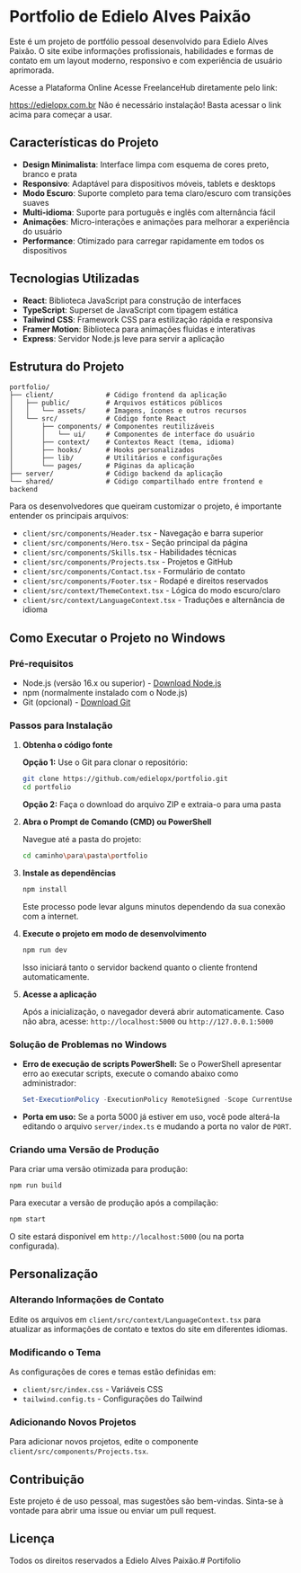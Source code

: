 # Portfolio de Edielo Alves Paixão

Este é um projeto de portfólio pessoal desenvolvido para Edielo Alves Paixão. O site exibe informações profissionais, habilidades e formas de contato em um layout moderno, responsivo e com experiência de usuário aprimorada.

Acesse a Plataforma Online
Acesse FreelanceHub diretamente pelo link:

https://edielopx.com.br
Não é necessário instalação! Basta acessar o link acima para começar a usar.
## Características do Projeto

- **Design Minimalista**: Interface limpa com esquema de cores preto, branco e prata
- **Responsivo**: Adaptável para dispositivos móveis, tablets e desktops
- **Modo Escuro**: Suporte completo para tema claro/escuro com transições suaves
- **Multi-idioma**: Suporte para português e inglês com alternância fácil
- **Animações**: Micro-interações e animações para melhorar a experiência do usuário
- **Performance**: Otimizado para carregar rapidamente em todos os dispositivos

## Tecnologias Utilizadas

- **React**: Biblioteca JavaScript para construção de interfaces
- **TypeScript**: Superset de JavaScript com tipagem estática
- **Tailwind CSS**: Framework CSS para estilização rápida e responsiva
- **Framer Motion**: Biblioteca para animações fluidas e interativas
- **Express**: Servidor Node.js leve para servir a aplicação

## Estrutura do Projeto

```
portfolio/
├── client/             # Código frontend da aplicação
│   ├── public/         # Arquivos estáticos públicos
│   │   └── assets/     # Imagens, ícones e outros recursos 
│   └── src/            # Código fonte React
│       ├── components/ # Componentes reutilizáveis
│       │   └── ui/     # Componentes de interface do usuário
│       ├── context/    # Contextos React (tema, idioma)
│       ├── hooks/      # Hooks personalizados
│       ├── lib/        # Utilitários e configurações
│       └── pages/      # Páginas da aplicação
├── server/             # Código backend da aplicação
└── shared/             # Código compartilhado entre frontend e backend
```

Para os desenvolvedores que queiram customizar o projeto, é importante entender os principais arquivos:

- `client/src/components/Header.tsx` - Navegação e barra superior
- `client/src/components/Hero.tsx` - Seção principal da página
- `client/src/components/Skills.tsx` - Habilidades técnicas
- `client/src/components/Projects.tsx` - Projetos e GitHub
- `client/src/components/Contact.tsx` - Formulário de contato
- `client/src/components/Footer.tsx` - Rodapé e direitos reservados
- `client/src/context/ThemeContext.tsx` - Lógica do modo escuro/claro
- `client/src/context/LanguageContext.tsx` - Traduções e alternância de idioma

## Como Executar o Projeto no Windows

### Pré-requisitos

- Node.js (versão 16.x ou superior) - [Download Node.js](https://nodejs.org/pt-br/download/)
- npm (normalmente instalado com o Node.js)
- Git (opcional) - [Download Git](https://git-scm.com/downloads)

### Passos para Instalação

1. **Obtenha o código fonte**

   **Opção 1:** Use o Git para clonar o repositório:
   ```bash
   git clone https://github.com/edielopx/portfolio.git
   cd portfolio
   ```

   **Opção 2:** Faça o download do arquivo ZIP e extraia-o para uma pasta

2. **Abra o Prompt de Comando (CMD) ou PowerShell**
   
   Navegue até a pasta do projeto:
   ```bash
   cd caminho\para\pasta\portfolio
   ```

3. **Instale as dependências**

   ```bash
   npm install
   ```
   
   Este processo pode levar alguns minutos dependendo da sua conexão com a internet.

4. **Execute o projeto em modo de desenvolvimento**

   ```bash
   npm run dev
   ```

   Isso iniciará tanto o servidor backend quanto o cliente frontend automaticamente.

5. **Acesse a aplicação**

   Após a inicialização, o navegador deverá abrir automaticamente. Caso não abra, acesse:
   `http://localhost:5000` ou `http://127.0.0.1:5000`

### Solução de Problemas no Windows

- **Erro de execução de scripts PowerShell:** Se o PowerShell apresentar erro ao executar scripts, execute o comando abaixo como administrador:
  ```powershell
  Set-ExecutionPolicy -ExecutionPolicy RemoteSigned -Scope CurrentUser
  ```

- **Porta em uso:** Se a porta 5000 já estiver em uso, você pode alterá-la editando o arquivo `server/index.ts` e mudando a porta no valor de `PORT`.

### Criando uma Versão de Produção

Para criar uma versão otimizada para produção:

```bash
npm run build
```

Para executar a versão de produção após a compilação:

```bash
npm start
```

O site estará disponível em `http://localhost:5000` (ou na porta configurada).

## Personalização

### Alterando Informações de Contato

Edite os arquivos em `client/src/context/LanguageContext.tsx` para atualizar as informações de contato e textos do site em diferentes idiomas.

### Modificando o Tema

As configurações de cores e temas estão definidas em:
- `client/src/index.css` - Variáveis CSS
- `tailwind.config.ts` - Configurações do Tailwind

### Adicionando Novos Projetos

Para adicionar novos projetos, edite o componente `client/src/components/Projects.tsx`.

## Contribuição

Este projeto é de uso pessoal, mas sugestões são bem-vindas. Sinta-se à vontade para abrir uma issue ou enviar um pull request.

## Licença

Todos os direitos reservados a Edielo Alves Paixão.# Portifolio
